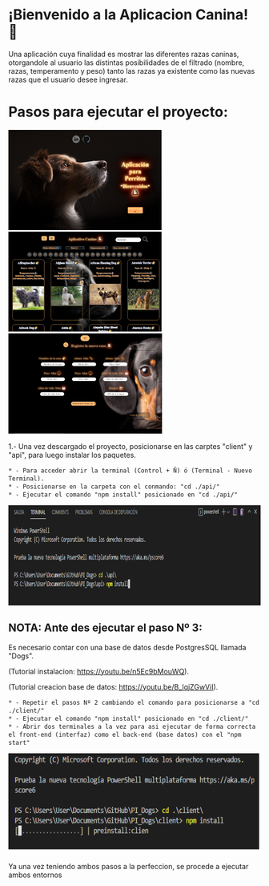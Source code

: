 # ¡Bienvenido a la Aplicacion Canina! 🐶

Una aplicación cuya finalidad es mostrar las diferentes razas caninas, otorgandole al 
usuario las distintas posibilidades de el filtrado (nombre, razas, temperamento y peso) tanto las razas ya existente como
las nuevas razas que el usuario desee ingresar.

# Pasos para ejecutar el proyecto:
<p align="left">
  <img height="200" src="./img/portada.png" />
  <img height="200" src="./img/portada2.png" />
  <img height="200" src="./img/portada3.png" />
</p>

1.- Una vez descargado el proyecto, posicionarse en las carptes "client" y "api", para luego instalar los paquetes.

    * - Para acceder abrir la terminal (Control + Ñ) ó (Terminal - Nuevo Terminal).
    * - Posicionarse en la carpeta con el conmando: "cd ./api/"
    * - Ejecutar el comando "npm install" posicionado en "cd ./api/" 
    
<p align="center">
  <img height="200" src="./img/1.png" />
</p>

##  NOTA: Ante des ejecutar el paso Nº 3:
Es necesario contar con una base de datos desde PostgresSQL llamada "Dogs".

(Tutorial instalacion: https://youtu.be/n5Ec9bMouWQ).

(Tutorial creacion base de datos: https://youtu.be/B_lqjZGwViI).

    * - Repetir el pasos Nº 2 cambiando el comando para posicionarse a "cd ./client/" 
    * - Ejecutar el comando "npm install" posicionado en "cd ./client/"
    * - Abrir dos terminales a la vez para asi ejecutar de forma correcta el front-end (interfaz) como el back-end (base datos) con el "npm start" 
<p align="center">
  <img height="200" src="./img/2.png" />
</p>

Ya una vez teniendo ambos pasos a la perfeccion, se procede a ejecutar ambos entornos
